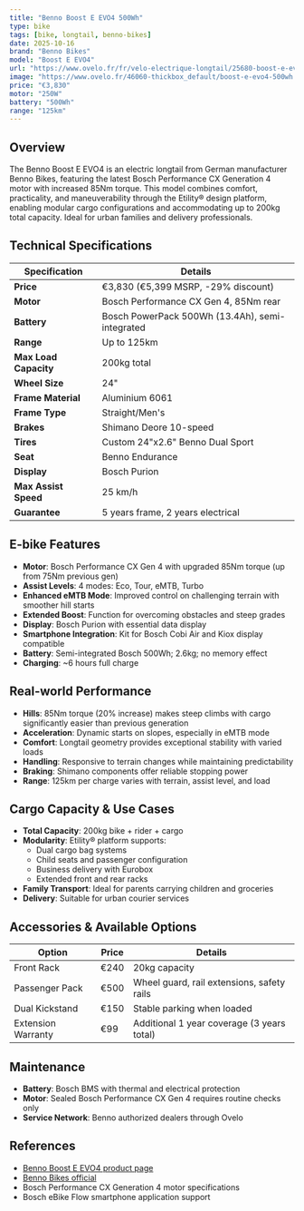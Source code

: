 ```yaml
---
title: "Benno Boost E EVO4 500Wh"
type: bike
tags: [bike, longtail, benno-bikes]
date: 2025-10-16
brand: "Benno Bikes"
model: "Boost E EVO4"
url: "https://www.ovelo.fr/fr/velo-electrique-longtail/25680-boost-e-evo4-500wh.html"
image: "https://www.ovelo.fr/46060-thickbox_default/boost-e-evo4-500wh.jpg"
price: "€3,830"
motor: "250W"
battery: "500Wh"
range: "125km"
---
```


## Overview

The Benno Boost E EVO4 is an electric longtail from German manufacturer Benno Bikes, featuring the latest Bosch Performance CX Generation 4 motor with increased 85Nm torque. This model combines comfort, practicality, and maneuverability through the Etility® design platform, enabling modular cargo configurations and accommodating up to 200kg total capacity. Ideal for urban families and delivery professionals.

## Technical Specifications

| Specification         | Details                                         |
| --------------------- | ----------------------------------------------- |
| **Price**             | €3,830 (€5,399 MSRP, -29% discount)             |
| **Motor**             | Bosch Performance CX Gen 4, 85Nm rear           |
| **Battery**           | Bosch PowerPack 500Wh (13.4Ah), semi-integrated |
| **Range**             | Up to 125km                                     |
| **Max Load Capacity** | 200kg total                                     |
| **Wheel Size**        | 24"                                             |
| **Frame Material**    | Aluminium 6061                                  |
| **Frame Type**        | Straight/Men's                                  |
| **Brakes**            | Shimano Deore 10-speed                          |
| **Tires**             | Custom 24"x2.6" Benno Dual Sport                |
| **Seat**              | Benno Endurance                                 |
| **Display**           | Bosch Purion                                    |
| **Max Assist Speed**  | 25 km/h                                         |
| **Guarantee**         | 5 years frame, 2 years electrical               |

## E-bike Features

- **Motor**: Bosch Performance CX Gen 4 with upgraded 85Nm torque (up from 75Nm previous gen)
- **Assist Levels**: 4 modes: Eco, Tour, eMTB, Turbo
- **Enhanced eMTB Mode**: Improved control on challenging terrain with smoother hill starts
- **Extended Boost**: Function for overcoming obstacles and steep grades
- **Display**: Bosch Purion with essential data display
- **Smartphone Integration**: Kit for Bosch Cobi Air and Kiox display compatible
- **Battery**: Semi-integrated Bosch 500Wh; 2.6kg; no memory effect
- **Charging**: ~6 hours full charge

## Real-world Performance

- **Hills**: 85Nm torque (20% increase) makes steep climbs with cargo significantly easier than previous generation
- **Acceleration**: Dynamic starts on slopes, especially in eMTB mode
- **Comfort**: Longtail geometry provides exceptional stability with varied loads
- **Handling**: Responsive to terrain changes while maintaining predictability
- **Braking**: Shimano components offer reliable stopping power
- **Range**: 125km per charge varies with terrain, assist level, and load

## Cargo Capacity & Use Cases

- **Total Capacity**: 200kg bike + rider + cargo
- **Modularity**: Etility® platform supports:
  - Dual cargo bag systems
  - Child seats and passenger configuration
  - Business delivery with Eurobox
  - Extended front and rear racks
- **Family Transport**: Ideal for parents carrying children and groceries
- **Delivery**: Suitable for urban courier services

## Accessories & Available Options

| Option             | Price | Details                                    |
| ------------------ | ----- | ------------------------------------------ |
| Front Rack         | €240  | 20kg capacity                              |
| Passenger Pack     | €500  | Wheel guard, rail extensions, safety rails |
| Dual Kickstand     | €150  | Stable parking when loaded                 |
| Extension Warranty | €99   | Additional 1 year coverage (3 years total) |

## Maintenance

- **Battery**: Bosch BMS with thermal and electrical protection
- **Motor**: Sealed Bosch Performance CX Gen 4 requires routine checks only
- **Service Network**: Benno authorized dealers through Ovelo

## References

- [Benno Boost E EVO4 product page](https://www.ovelo.fr/fr/velo-electrique-longtail/25680-boost-e-evo4-500wh.html)
- [Benno Bikes official](https://www.ovelo.fr/fr/)
- Bosch Performance CX Generation 4 motor specifications
- Bosch eBike Flow smartphone application support
